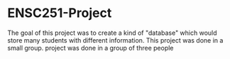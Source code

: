 # ENSC251-Project
The goal of this project was to create a kind of "database" which would store many students with different information. This project was done in a small group. project was done in a group of three people
